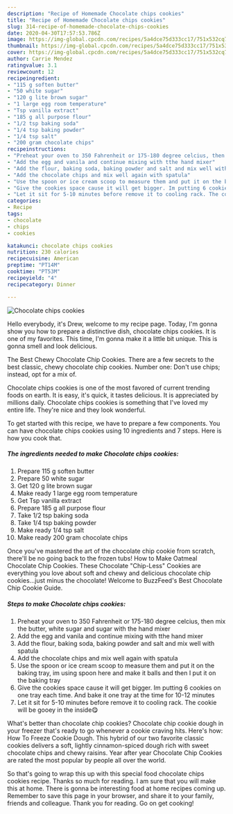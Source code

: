 ```yaml
---
description: "Recipe of Homemade Chocolate chips cookies"
title: "Recipe of Homemade Chocolate chips cookies"
slug: 314-recipe-of-homemade-chocolate-chips-cookies
date: 2020-04-30T17:57:53.786Z
image: https://img-global.cpcdn.com/recipes/5a4dce75d333cc17/751x532cq70/chocolate-chips-cookies-recipe-main-photo.jpg
thumbnail: https://img-global.cpcdn.com/recipes/5a4dce75d333cc17/751x532cq70/chocolate-chips-cookies-recipe-main-photo.jpg
cover: https://img-global.cpcdn.com/recipes/5a4dce75d333cc17/751x532cq70/chocolate-chips-cookies-recipe-main-photo.jpg
author: Carrie Mendez
ratingvalue: 3.1
reviewcount: 12
recipeingredient:
- "115 g soften butter"
- "50 white sugar"
- "120 g lite brown sugar"
- "1 large egg room temperature"
- "Tsp vanilla extract"
- "185 g all purpose flour"
- "1/2 tsp baking soda"
- "1/4 tsp baking powder"
- "1/4 tsp salt"
- "200 gram chocolate chips"
recipeinstructions:
- "Preheat your oven to 350 Fahrenheit or 175-180 degree celcius, then mix the butter, white sugar and sugar with the hand mixer"
- "Add the egg and vanila and continue mixing with tthe hand mixer"
- "Add the flour, baking soda, baking powder and salt and mix well with spatula"
- "Add the chocolate chips and mix well again with spatula"
- "Use the spoon or ice cream scoop to measure them and put it on the baking tray, im using spoon here and make it balls and then I put it on the baking tray"
- "Give the cookies space cause it will get bigger. Im putting 6 cookies on one tray each time. And bake it one tray at the time for 10-12 minutes"
- "Let it sit for 5-10 minutes before remove it to cooling rack. The cookie will be gooey in the inside😋"
categories:
- Recipe
tags:
- chocolate
- chips
- cookies

katakunci: chocolate chips cookies 
nutrition: 230 calories
recipecuisine: American
preptime: "PT14M"
cooktime: "PT53M"
recipeyield: "4"
recipecategory: Dinner

---
```



![Chocolate chips cookies](https://img-global.cpcdn.com/recipes/5a4dce75d333cc17/751x532cq70/chocolate-chips-cookies-recipe-main-photo.jpg)

Hello everybody, it's Drew, welcome to my recipe page. Today, I'm gonna show you how to prepare a distinctive dish, chocolate chips cookies. It is one of my favorites. This time, I'm gonna make it a little bit unique. This is gonna smell and look delicious.

The Best Chewy Chocolate Chip Cookies. There are a few secrets to the best classic, chewy chocolate chip cookies. Number one: Don&#39;t use chips; instead, opt for a mix of.

Chocolate chips cookies is one of the most favored of current trending foods on earth. It is easy, it's quick, it tastes delicious. It is appreciated by millions daily. Chocolate chips cookies is something that I've loved my entire life. They're nice and they look wonderful.


To get started with this recipe, we have to prepare a few components. You can have chocolate chips cookies using 10 ingredients and 7 steps. Here is how you cook that.

<!--inarticleads1-->

##### The ingredients needed to make Chocolate chips cookies:

1. Prepare 115 g soften butter
1. Prepare 50 white sugar
1. Get 120 g lite brown sugar
1. Make ready 1 large egg room temperature
1. Get Tsp vanilla extract
1. Prepare 185 g all purpose flour
1. Take 1/2 tsp baking soda
1. Take 1/4 tsp baking powder
1. Make ready 1/4 tsp salt
1. Make ready 200 gram chocolate chips


Once you&#39;ve mastered the art of the chocolate chip cookie from scratch, there&#39;ll be no going back to the frozen tubs! How to Make Oatmeal Chocolate Chip Cookies. These Chocolate &#34;Chip-Less&#34; Cookies are everything you love about soft and chewy and delicious chocolate chip cookies…just minus the chocolate! Welcome to BuzzFeed&#39;s Best Chocolate Chip Cookie Guide. 

<!--inarticleads2-->

##### Steps to make Chocolate chips cookies:

1. Preheat your oven to 350 Fahrenheit or 175-180 degree celcius, then mix the butter, white sugar and sugar with the hand mixer
1. Add the egg and vanila and continue mixing with tthe hand mixer
1. Add the flour, baking soda, baking powder and salt and mix well with spatula
1. Add the chocolate chips and mix well again with spatula
1. Use the spoon or ice cream scoop to measure them and put it on the baking tray, im using spoon here and make it balls and then I put it on the baking tray
1. Give the cookies space cause it will get bigger. Im putting 6 cookies on one tray each time. And bake it one tray at the time for 10-12 minutes
1. Let it sit for 5-10 minutes before remove it to cooling rack. The cookie will be gooey in the inside😋


What&#39;s better than chocolate chip cookies? Chocolate chip cookie dough in your freezer that&#39;s ready to go whenever a cookie craving hits. Here&#39;s how: How To Freeze Cookie Dough. This hybrid of our two favorite classic cookies delivers a soft, lightly cinnamon-spiced dough rich with sweet chocolate chips and chewy raisins. Year after year Chocolate Chip Cookies are rated the most popular by people all over the world. 

So that's going to wrap this up with this special food chocolate chips cookies recipe. Thanks so much for reading. I am sure that you will make this at home. There is gonna be interesting food at home recipes coming up. Remember to save this page in your browser, and share it to your family, friends and colleague. Thank you for reading. Go on get cooking!

